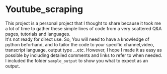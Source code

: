# Youtube_scraping

This project is a personal project that I thought to share because it took me a lot of time to gather these simple lines of code from a very scattered Q&A pages, tutorials and languages.   
It's not ready for direct use. So, You will need to have a knowledge of python beforhand, and to tailor the code to your specific channel,video, transcript language, output type ...etc. However, I hope I made it as easy as possible by including detailed comments and links to refer to when needed.  
I included the folder `sample_output` to show you what to expect as an output.
